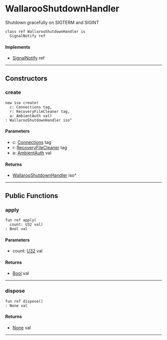 # WallarooShutdownHandler

Shutdown gracefully on SIGTERM and SIGINT


```pony
class ref WallarooShutdownHandler is
  SignalNotify ref
```

#### Implements

* [SignalNotify](signals-SignalNotify) ref

---

## Constructors

### create

```pony
new iso create(
  c: Connections tag,
  r: RecoveryFileCleaner tag,
  a: AmbientAuth val)
: WallarooShutdownHandler iso^
```
#### Parameters

*   c: [Connections](wallaroo-ent-network-Connections) tag
*   r: [RecoveryFileCleaner](wallaroo-core-common-RecoveryFileCleaner) tag
*   a: [AmbientAuth](builtin-AmbientAuth) val

#### Returns

* [WallarooShutdownHandler](wallaroo-WallarooShutdownHandler) iso^

---

## Public Functions

### apply

```pony
fun ref apply(
  count: U32 val)
: Bool val
```
#### Parameters

*   count: [U32](builtin-U32) val

#### Returns

* [Bool](builtin-Bool) val

---

### dispose

```pony
fun ref dispose()
: None val
```

#### Returns

* [None](builtin-None) val

---

